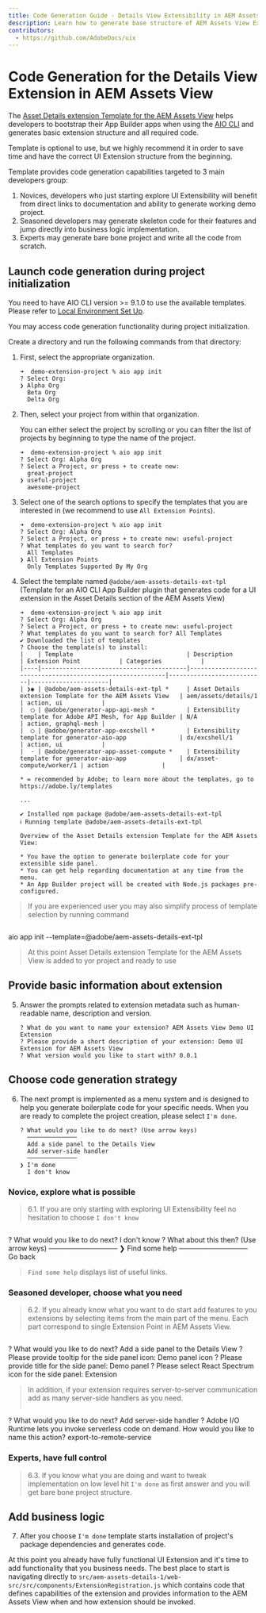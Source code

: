 ```yaml
---
title: Code Generation Guide - Details View Extensibility in AEM Assets View
description: Learn how to generate base structure of AEM Assets View Extension.
contributors:
  - https://github.com/AdobeDocs/uix
---
```

# Code Generation for the Details View Extension in AEM Assets View

The [Asset Details extension Template for the AEM Assets View](https://github.com/adobe/aem-assets-details-ext-tpl) helps developers 
to bootstrap their App Builder apps when using the [AIO CLI](https://github.com/adobe/aio-cli) and generates basic extension structure and all required code.

Template is optional to use, but we highly recommend it in order to save time and have the correct UI Extension structure
from the beginning.

Template provides code generation capabilities targeted to 3 main developers group:
1. Novices, developers who just starting explore UI Extensibility will benefit from direct links to documentation and ability to generate working demo project.
2. Seasoned developers may generate skeleton code for their features and jump directly into business logic implementation.
3. Experts may generate bare bone project and write all the code from scratch.

## Launch code generation during project initialization

<InlineAlert slots="text" />

You need to have AIO CLI version >= 9.1.0 to use the available templates. Please refer to [Local Environment Set Up](../../../guides/local-environment).

You may access code generation functionality during project initialization. 

Create a directory and run the following commands from that directory:

1. First, select the appropriate organization.

    ```shell
    ➜  demo-extension-project % aio app init
    ? Select Org:
    ❯ Alpha Org
      Beta Org 
      Delta Org
    ```

2. Then, select your project from within that organization.

    You can either select the project by scrolling or you can filter the list of projects by beginning to type the name of the project.

    ```shell
    ➜  demo-extension-project % aio app init
    ? Select Org: Alpha Org
    ? Select a Project, or press + to create new:
      great-project
    ❯ useful-project
      awesome-project
    ```

3. Select one of the search options to specify the templates that you are interested in (we recommend to use `All Extension Points`).

    ```shell
    ➜  demo-extension-project % aio app init
    ? Select Org: Alpha Org
    ? Select a Project, or press + to create new: useful-project
    ? What templates do you want to search for?
      All Templates 
    ❯ All Extension Points 
      Only Templates Supported By My Org
    ```

4. Select the template named `@adobe/aem-assets-details-ext-tpl` (Template for an AIO CLI App Builder plugin that generates code for a UI extension in the Asset Details section of the AEM Assets View)

    ```shell
    ➜  demo-extension-project % aio app init
    ? Select Org: Alpha Org
    ? Select a Project, or press + to create new: useful-project
    ? What templates do you want to search for? All Templates
    ✔ Downloaded the list of templates
    ? Choose the template(s) to install:
    |    | Template                                | Description                                                | Extension Point           | Categories           |
    |----|-----------------------------------------|------------------------------------------------------------|---------------------------|----------------------|
    | ❯◉ | @adobe/aem-assets-details-ext-tpl *     | Asset Details extension Template for the AEM Assets View   | aem/assets/details/1      | action, ui           |
    |  ◯ | @adobe/generator-app-api-mesh *         | Extensibility template for Adobe API Mesh, for App Builder | N/A                       | action, graphql-mesh |
    |  ◯ | @adobe/generator-app-excshell *         | Extensibility template for generator-aio-app               | dx/excshell/1             | action, ui           |
    |  - | @adobe/generator-app-asset-compute *    | Extensibility template for generator-aio-app               | dx/asset-compute/worker/1 | action               |

    * = recommended by Adobe; to learn more about the templates, go to https://adobe.ly/templates

    ...

    ✔ Installed npm package @adobe/aem-assets-details-ext-tpl
    ℹ Running template @adobe/aem-assets-details-ext-tpl

    Overview of the Asset Details extension Template for the AEM Assets View:

    * You have the option to generate boilerplate code for your extensible side panel.
    * You can get help regarding documentation at any time from the menu.
    * An App Builder project will be created with Node.js packages pre-configured.
    ```

> If you are experienced user you may also simplify process of template selection by running command

> ```shell
aio app init --template=@adobe/aem-assets-details-ext-tpl

> At this point Asset Details extension Template for the AEM Assets View is added to yor project and ready to use

## Provide basic information about extension

5. Answer the prompts related to extension metadata such as human-readable name, description and version.

    ```shell
    ? What do you want to name your extension? AEM Assets View Demo UI Extension
    ? Please provide a short description of your extension: Demo UI Extension for AEM Assets View
    ? What version would you like to start with? 0.0.1
    ```

## Choose code generation strategy

6. The next prompt is implemented as a menu system and is designed to help you generate boilerplate code for your specific needs. When you are ready to complete the project creation, please select `I'm done`.

    ```shell
    ? What would you like to do next? (Use arrow keys)
      ──────────────
      Add a side panel to the Details View 
      Add server-side handler
      ──────────────
    ❯ I'm done 
      I don't know 
    ```

### Novice, explore what is possible

> 6.1. If you are only starting with exploring UI Extensibility feel no hesitation to choose `I don't know`

> ```shell
? What would you like to do next? I don't know
? What about this then? (Use arrow keys)
  ──────────────
❯ Find some help 
  ──────────────
  Go back

> `Find some help` displays list of useful links.  

### Seasoned developer, choose what you need

> 6.2. If you already know what you want to do start add features to you extensions by selecting items from the main part of the menu. Each part correspond to single Extension Point in AEM Assets View. 

> ```shell
? What would you like to do next? Add a side panel to the Details View
? Please provide tooltip for the side panel icon: Demo panel icon
? Please provide title for the side panel: Demo panel
? Please select React Spectrum icon for the side panel: Extension

> In addition, if your extension requires server-to-server communication add as many server-side handlers as you need.
> ```shell
? What would you like to do next? Add server-side handler
? Adobe I/O Runtime lets you invoke serverless code on demand. How would you like to name this action? export-to-remote-service

### Experts, have full control

> 6.3. If you know what you are doing and want to tweak implementation on low level hit `I'm done` as first answer and you will get bare bone project structure.

## Add business logic

7. After you choose `I'm done` template starts installation of project's package dependencies and generates code.

At this point you already have fully functional UI Extension and it's time to add functionality that you business needs. 
The best place to start is navigating directly to `src/aem-assets-details-1/web-src/src/components/ExtensionRegistration.js` 
which contains code that defines capabilities of the extension and provides information to the AEM Assets View when and how extension should be invoked.
